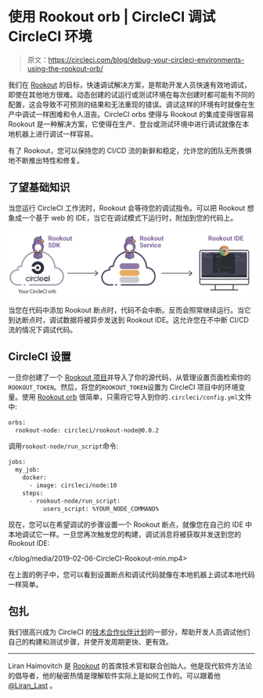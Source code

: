 # 使用 Rookout orb | CircleCI 调试 CircleCI 环境

> 原文：<https://circleci.com/blog/debug-your-circleci-environments-using-the-rookout-orb/>

我们在 [Rookout](https://www.rookout.com/) 的目标，快速调试解决方案，是帮助开发人员快速有效地调试，即使在其他地方很难。动态创建的试运行或测试环境在每次创建时都可能有不同的配置，这会导致不可预测的结果和无法重现的错误。调试这样的环境有时就像在生产中调试一样困难和令人沮丧。CircleCI orbs 使得与 Rookout 的集成变得很容易 Rookout 是一种解决方案，它使得在生产、登台或测试环境中进行调试就像在本地机器上进行调试一样容易。

有了 Rookout，您可以保持您的 CI/CD 流的新鲜和稳定，允许您的团队无所畏惧地不断推出特性和修复。

## 了望基础知识

当您运行 CircleCI 工作流时，Rookout 会等待您的调试指令。可以把 Rookout 想象成一个基于 web 的 IDE，当它在调试模式下运行时，附加到您的代码上。

![CircleCi Rookout Diagram](img/81d7a4297c5513c89ab6051ce1586e75.png)

当您在代码中添加 Rookout 断点时，代码不会中断。反而会照常继续运行。当它到达断点时，调试数据将被异步发送到 Rookout IDE。这允许您在不中断 CI/CD 流的情况下调试代码。

## CircleCI 设置

一旦你创建了一个 [Rookout 项目](https://docs.rookout.com/docs/quick-start.html#3-create-a-project)并导入了你的源代码，从管理设置页面检索你的`ROOKOUT_TOKEN`。然后，将您的`ROOKOUT_TOKEN`设置为 CircleCI 项目中的环境变量。使用 [Rookout orb](https://circleci.com/developer/orbs/orb/rookout/rookout-node) 很简单，只需将它导入到你的`.circleci/config.yml`文件中:

```
orbs:
  rookout-node: circleci/rookout-node@0.0.2 
```

调用`rookout-node/run_script`命令:

```
jobs:
  my_job:
    docker:
      - image: circleci/node:10
    steps:
      - rookout-node/run_script:
          users_script: %YOUR_NODE_COMMAND% 
```

现在，您可以在希望调试的步骤设置一个 Rookout 断点，就像您在自己的 IDE 中本地调试它一样。一旦您再次触发您的构建，调试消息将被获取并发送到您的 Rookout IDE:

 </blog/media/2019-02-06-CircleCI-Rookout-min.mp4> 

在上面的例子中，您可以看到设置断点和调试代码就像在本地机器上调试本地代码一样简单。

## 包扎

我们很高兴成为 CircleCI 的[技术合作伙伴计划](https://circleci.com/blog/announcing-orbs-technology-partner-program/)的一部分，帮助开发人员调试他们自己的构建和测试步骤，并使开发周期更快、更有效。

* * *

Liran Haimovitch 是 [Rookout](https://www.rookout.com/) 的首席技术官和联合创始人。他是现代软件方法论的倡导者，他的秘密热情是理解软件实际上是如何工作的。可以跟着他 [@Liran_Last](https://twitter.com/Liran_Last?lang=en) 。